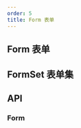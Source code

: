 ```yaml
---
order: 5
title: Form 表单
---
```


## Form 表单

<code src="./code/Form/index.tsx"></code>


## FormSet 表单集

<code src="./code/FormSet/index.tsx"></code>

## API

### Form

<API id="Form"></API>


